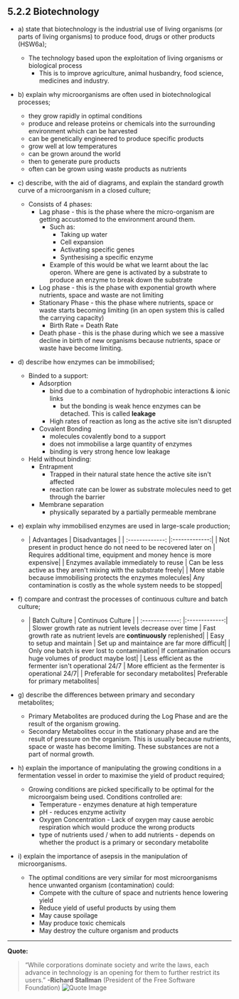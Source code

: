 5.2.2 Biotechnology
---

* a) state that biotechnology is the industrial use of living organisms (or parts of living organisms) to produce food, drugs or other products (HSW6a);
	* The technology based upon the exploitation of living organisms or biological process
		* This is to improve agriculture, animal husbandry, food science, medicines and industry.

* b) explain why microorganisms are often used in biotechnological processes;
	* they grow rapidly in optimal conditions
	* produce and release proteins or chemicals into the surrounding environment which can be harvested
	* can be genetically engineered to produce specific products
	* grow well at low temperatures
	* can be grown around the world
	* then to generate pure products
	* often can be grown using waste products as nutrients

* c) describe, with the aid of diagrams, and explain the standard growth curve of a microorganism in a closed culture;
	* Consists of 4 phases:
		* Lag phase - this is the phase where the micro-organism are getting accustomed to the environment around them.
			* Such as:
				* Taking up water
				* Cell expansion
				* Activating specific genes
				* Synthesising a specific enzyme
			* Example of this would be what we learnt about the lac operon. Where are gene is activated by a substrate to produce an enzyme to break down the substrate
		* Log phase -  this is the phase with exponential growth where nutrients, space and waste are not limiting
		* Stationary Phase -  this the phase where nutrients, space or waste starts becoming limiting (in an open system this is called the carrying capacity)
			* Birth Rate = Death Rate
		* Death phase - this is the phase during which we see a massive decline in birth of new organisms because nutrients, space or waste have become limiting.

* d) describe how enzymes can be immobilised;
	* Binded to a support: 
		* Adsorption
			* bind due to a combination of hydrophobic interactions & ionic links
				* but the bonding is weak hence enzymes can be detached. This is called **leakage**
			* High rates of reaction as long as the active site isn't disrupted
		* Covalent Bonding
			* molecules covalently bond to a support
			* does not immobilise a large quantity of enzymes
			* binding is very strong hence low leakage
	* Held without binding:
		* Entrapment
			* Trapped in their natural state hence the active site isn't affected
			* reaction rate can be lower as substrate molecules need to get through the barrier
		* Membrane separation
			* physically separated by a partially permeable membrane

* e) explain why immobilised enzymes are used in large-scale production;
	* | Advantages        | Disadvantages           |
| :-------------: |:-------------:|
|	Not present in product hence do not need to be recovered later on | Requires additional time, equipment and money hence is more expensive|
| 	Enzymes available immediately to reuse | Can be less active as they aren't mixing with the substrate freely|
| 	More stable because immobilising protects the enzymes molecules| Any contamination is costly as the whole system needs to be stopped|

* f) compare and contrast the processes of continuous culture and batch culture;
	* | Batch Culture        | Continuos Culture           |
| :-------------: |:-------------:|
|	Slower growth rate as nutrient levels decrease over time | Fast growth rate as nutrient levels are **continuously** replenished|
| 	Easy to setup and maintain | Set up and maintaince are far more difficult|
| 	Only one batch is ever lost to contamination| If contamination occurs huge volumes of product maybe lost|
| 	Less efficient as the fermenter isn't operational 24/7 | More efficient as the fermenter is operational 24/7|
| 	Preferable for secondary metabolites| Preferable for primary metabolites|

* g) describe the differences between primary and secondary metabolites;
	* Primary Metabolites are produced during the Log Phase and are the result of the organism growing.
	* Secondary Metabolites occur in the stationary phase and are the result of pressure on the organism. This is usually because nutrients, space or waste has become limiting. These substances are not a part of normal growth.

* h) explain the importance of manipulating the growing conditions in a fermentation vessel in order to maximise the yield of product required;
	* Growing conditions are picked specifically to be optimal for the microorgaism being used. Conditions controlled are:
		* Temperature - enzymes denature at high temperature
		* pH - reduces enzyme activity
		* Oxygen Concentration - Lack of oxygen may cause aerobic respiration which would produce the wrong products 
		* type of nutrients used / when to add nutrients - depends on whether the product is a primary or secondary metabolite	

* i) explain the importance of asepsis in the manipulation of microorganisms.
	* The optimal conditions are very similar for most microorganisms hence unwanted organism (contamination) could:
		* Compete with the culture of space and nutrients hence lowering yield
		* Reduce yield of useful products by using them
		* May cause spoilage
		* May produce toxic chemicals
		* May destroy the culture organism and products

___
**Quote:**
> “While corporations dominate society and write the laws, each advance in technology is an opening for them to further restrict its users.”
> **-Richard Stallman** (President of the Free Software Foundation)
>![Quote Image](https://s3.amazonaws.com/f.cl.ly/items/380A0U3r2L1B0K0r1a1m/Richard_Stallman_Friprog_01.jpg)
